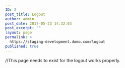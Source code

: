 ```yaml
---
ID: 2
post_title: Logout
author: admin
post_date: 2017-05-23 14:32:03
post_excerpt: ""
layout: page
permalink: >
  https://staging-development.domo.com/logout
published: true
---
```

//This page needs to exist for the logout works properly.